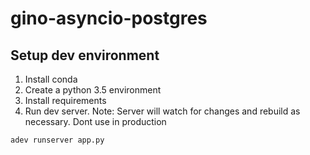 # gino-asyncio-postgres

## Setup dev environment
1. Install conda
2. Create a python 3.5 environment
3. Install requirements
4. Run dev server. Note: Server will watch for changes and rebuild as necessary. Dont use in production
```
adev runserver app.py
```
